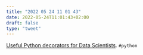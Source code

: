 ```yaml
---
title: "2022 05 24 11 01 43"
date: 2022-05-24T11:01:43+02:00
draft: false
type: "tweet"
---
```


[Useful Python decorators for Data Scientists](https://bytepawn.com/python-decorators-for-data-scientists.html). `#python`
